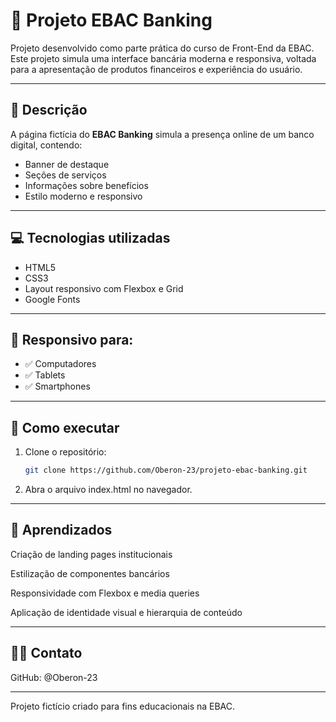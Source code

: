 # 🏦 Projeto EBAC Banking

Projeto desenvolvido como parte prática do curso de Front-End da EBAC.  
Este projeto simula uma interface bancária moderna e responsiva, voltada para a apresentação de produtos financeiros e experiência do usuário.

---

## 📄 Descrição

A página fictícia do **EBAC Banking** simula a presença online de um banco digital, contendo:

- Banner de destaque  
- Seções de serviços  
- Informações sobre benefícios  
- Estilo moderno e responsivo

---

## 💻 Tecnologias utilizadas

- HTML5  
- CSS3  
- Layout responsivo com Flexbox e Grid  
- Google Fonts

---

## 📱 Responsivo para:

- ✅ Computadores  
- ✅ Tablets  
- ✅ Smartphones

---

## 🚀 Como executar

1. Clone o repositório:
   ```bash
   git clone https://github.com/Oberon-23/projeto-ebac-banking.git
   ```
2. Abra o arquivo index.html no navegador.

---

## 🧠 Aprendizados
Criação de landing pages institucionais

Estilização de componentes bancários

Responsividade com Flexbox e media queries

Aplicação de identidade visual e hierarquia de conteúdo

---

## 🙋‍♂️ Contato
GitHub: @Oberon-23

---

Projeto fictício criado para fins educacionais na EBAC.
